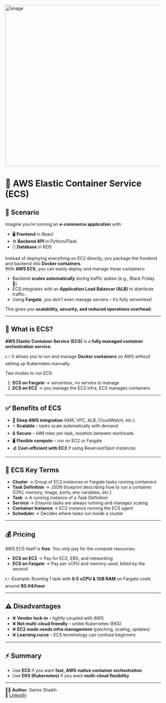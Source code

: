 <img width="520" height="520" alt="image" src="https://github.com/user-attachments/assets/1c307908-1542-43c5-9841-532dd0ff7417" />

# 🚀 AWS Elastic Container Service (ECS)

## 📌 Scenario
Imagine you’re running an **e-commerce application** with:
- 🖥️ **Frontend** in React  
- ⚙️ **Backend API** in Python/Flask  
- 🗄️ **Database** in RDS  

Instead of deploying everything on EC2 directly, you package the frontend and backend into **Docker containers**.  
With **AWS ECS**, you can easily deploy and manage these containers:  
- Backend **scales automatically** during traffic spikes (e.g., Black Friday 🛒).  
- ECS integrates with an **Application Load Balancer (ALB)** to distribute traffic.  
- Using **Fargate**, you don’t even manage servers – it’s fully serverless!  

This gives you **scalability, security, and reduced operations overhead**.

---

## 🔹 What is ECS?
**AWS Elastic Container Service (ECS)** is a **fully managed container orchestration service**.  

👉 It allows you to run and manage **Docker containers** on AWS without setting up Kubernetes manually.  

Two modes to run ECS:
1. **ECS on Fargate** → serverless, no servers to manage  
2. **ECS on EC2** → you manage the EC2 infra, ECS manages containers  

---

## ✅ Benefits of ECS
- 🔗 **Deep AWS integration** (IAM, VPC, ALB, CloudWatch, etc.)  
- ⚡ **Scalable** – tasks scale automatically with demand  
- 🔒 **Secure** – IAM roles per task, isolation between workloads  
- 🖥️ **Flexible compute** – run on EC2 or Fargate  
- 💰 **Cost-efficient with EC2** if using Reserved/Spot instances  

---

## 🧩 ECS Key Terms
- **Cluster** → Group of EC2 instances or Fargate tasks running containers  
- **Task Definition** → JSON blueprint describing how to run a container (CPU, memory, image, ports, env variables, etc.)  
- **Task** → A running instance of a Task Definition  
- **Service** → Ensures tasks are always running and manages scaling  
- **Container Instance** → EC2 instance running the ECS agent  
- **Scheduler** → Decides where tasks run inside a cluster  

---

## 💰 Pricing
AWS ECS itself is **free**. You only pay for the compute resources:

- **ECS on EC2** → Pay for EC2, EBS, and networking  
- **ECS on Fargate** → Pay per vCPU and memory used, billed by the second  

👉 Example: Running 1 task with **0.5 vCPU & 1GB RAM** on Fargate costs around **$0.04/hour**.  

---

## ⚠️ Disadvantages
- ❌ **Vendor lock-in** – tightly coupled with AWS  
- ❌ **Not multi-cloud friendly** – unlike Kubernetes (EKS)  
- ❌ **EC2 mode needs infra management** (patching, scaling, updates)  
- ❌ **Learning curve** – ECS terminology can confuse beginners  

---

## ⚡ Summary
- Use **ECS** if you want **fast, AWS-native container orchestration**  
- Use **EKS (Kubernetes)** if you want **multi-cloud flexibility**  

---

👨‍💻 **Author**: Saime Shaikh  
🔗 [LinkedIn](https://www.linkedin.com/in/saim-shaikh-devops/) 

